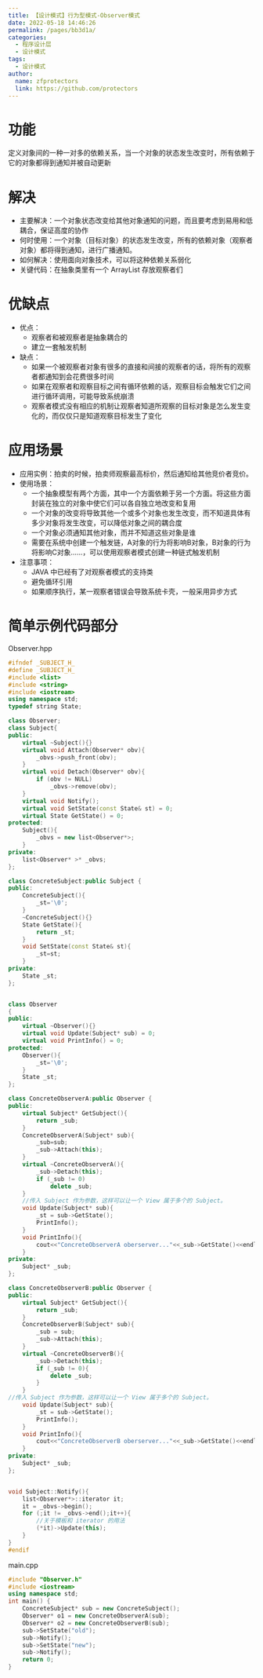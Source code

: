 ```yaml
---
title: 【设计模式】行为型模式-Observer模式
date: 2022-05-18 14:46:26
permalink: /pages/bb3d1a/
categories: 
  - 程序设计层
  - 设计模式
tags: 
  - 设计模式
author: 
  name: zfprotectors
  link: https://github.com/protectors
---
```

# 功能
定义对象间的一种一对多的依赖关系，当一个对象的状态发生改变时，所有依赖于它的对象都得到通知并被自动更新
# 解决
- 主要解决：一个对象状态改变给其他对象通知的问题，而且要考虑到易用和低耦合，保证高度的协作
- 何时使用：一个对象（目标对象）的状态发生改变，所有的依赖对象（观察者对象）都将得到通知，进行广播通知。
- 如何解决：使用面向对象技术，可以将这种依赖关系弱化
- 关键代码：在抽象类里有一个 ArrayList 存放观察者们

# 优缺点
- 优点：
    - 观察者和被观察者是抽象耦合的
    - 建立一套触发机制
- 缺点：
    - 如果一个被观察者对象有很多的直接和间接的观察者的话，将所有的观察者都通知到会花费很多时间
    - 如果在观察者和观察目标之间有循环依赖的话，观察目标会触发它们之间进行循环调用，可能导致系统崩溃
    - 观察者模式没有相应的机制让观察者知道所观察的目标对象是怎么发生变化的，而仅仅只是知道观察目标发生了变化
# 应用场景
- 应用实例：拍卖的时候，拍卖师观察最高标价，然后通知给其他竞价者竞价。
- 使用场景：
    - 一个抽象模型有两个方面，其中一个方面依赖于另一个方面。将这些方面封装在独立的对象中使它们可以各自独立地改变和复用
    - 一个对象的改变将导致其他一个或多个对象也发生改变，而不知道具体有多少对象将发生改变，可以降低对象之间的耦合度
    - 一个对象必须通知其他对象，而并不知道这些对象是谁
    - 需要在系统中创建一个触发链，A对象的行为将影响B对象，B对象的行为将影响C对象……，可以使用观察者模式创建一种链式触发机制
- 注意事项：
    - JAVA 中已经有了对观察者模式的支持类
    - 避免循环引用
    - 如果顺序执行，某一观察者错误会导致系统卡壳，一般采用异步方式

# 简单示例代码部分

Observer.hpp
```cpp
#ifndef _SUBJECT_H_ 
#define _SUBJECT_H_ 
#include <list> 
#include <string>
#include <iostream>
using namespace std; 
typedef string State; 

class Observer;
class Subject{
public:
	virtual ~Subject(){}
	virtual void Attach(Observer* obv){
		_obvs->push_front(obv);
	}
	virtual void Detach(Observer* obv){
		if (obv != NULL) 
			_obvs->remove(obv);
	}
	virtual void Notify();
	virtual void SetState(const State& st) = 0; 
	virtual State GetState() = 0;
protected: 
	Subject(){
		_obvs = new list<Observer*>;
	}
private:
	list<Observer* >* _obvs;
};

class ConcreteSubject:public Subject {
public:
	ConcreteSubject(){
		_st='\0';
	}
	~ConcreteSubject(){}
	State GetState(){
		return _st;
	}
	void SetState(const State& st){
		_st=st;
	}
private:
	State _st; 
};


class Observer
{
public:
	virtual ~Observer(){}
	virtual void Update(Subject* sub) = 0; 
	virtual void PrintInfo() = 0;
protected: 
	Observer(){
		_st='\0';
	}
	State _st;
};

class ConcreteObserverA:public Observer {
public:
	virtual Subject* GetSubject(){
		return _sub;
	}
	ConcreteObserverA(Subject* sub){
		_sub=sub;
		_sub->Attach(this);
	}
	virtual ~ConcreteObserverA(){
		_sub->Detach(this); 
		if (_sub != 0)
			delete _sub;
	}
	//传入 Subject 作为参数，这样可以让一个 View 属于多个的 Subject。
	void Update(Subject* sub){
		_st = sub->GetState();
		PrintInfo();
	}
	void PrintInfo(){
		cout<<"ConcreteObserverA oberserver..."<<_sub->GetState()<<endl;
	}
private:
	Subject* _sub;
};

class ConcreteObserverB:public Observer {
public:
	virtual Subject* GetSubject(){
		return _sub;
	} 
	ConcreteObserverB(Subject* sub){
		_sub = sub;
		_sub->Attach(this);
	} 
	virtual ~ConcreteObserverB(){
		_sub->Detach(this); 
		if (_sub != 0){
			delete _sub;
		}
	}
//传入 Subject 作为参数，这样可以让一个 View 属于多个的 Subject。
	void Update(Subject* sub){
		_st = sub->GetState();
		PrintInfo();
	}
	void PrintInfo(){
		cout<<"ConcreteObserverB oberserver..."<<_sub->GetState()<<endl;
	}
private:
	Subject* _sub;
};


void Subject::Notify(){
	list<Observer*>::iterator it;
	it = _obvs->begin();
	for (;it != _obvs->end();it++){
	 	//关于模板和 iterator 的用法
		(*it)->Update(this); 
	}
}
#endif 
```

main.cpp
```cpp
#include "Observer.h"
#include <iostream> 
using namespace std;
int main() {
	ConcreteSubject* sub = new ConcreteSubject();
	Observer* o1 = new ConcreteObserverA(sub);
	Observer* o2 = new ConcreteObserverB(sub);
	sub->SetState("old"); 
	sub->Notify(); 
	sub->SetState("new");
	sub->Notify();
	return 0; 
}
```
